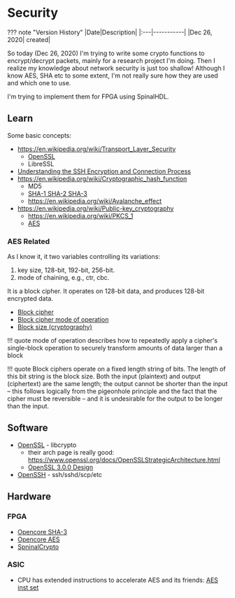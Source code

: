 # Security

??? note "Version History"
	|Date|Description|
	|:---|-----------|
	|Dec 26, 2020| created|

So today (Dec 26, 2020)
I'm trying to write some crypto functions to encrypt/decrypt packets,
mainly for a research project I'm doing.
Then I realize my knowledge about network security is just too shallow!
Although I know AES, SHA etc to some extent,
I'm not really sure how they are used and which one to use.

I'm trying to implement them for FPGA using SpinalHDL.

## Learn

Some basic concepts:

- https://en.wikipedia.org/wiki/Transport_Layer_Security
    - [OpenSSL](https://www.openssl.org/)
    - LibreSSL
- [Understanding the SSH Encryption and Connection Process](https://www.digitalocean.com/community/tutorials/understanding-the-ssh-encryption-and-connection-process)
- https://en.wikipedia.org/wiki/Cryptographic_hash_function
    - MD5
    - [SHA-1 SHA-2 SHA-3](https://en.wikipedia.org/wiki/Secure_Hash_Algorithms)
    - https://en.wikipedia.org/wiki/Avalanche_effect
- https://en.wikipedia.org/wiki/Public-key_cryptography
    - https://en.wikipedia.org/wiki/PKCS_1
    - [AES](https://en.wikipedia.org/wiki/Advanced_Encryption_Standard)

### AES Related

As I know it, it two variables controlling its variations:
1) key size, 128-bit, 192-bit, 256-bit.
2) mode of chaining, e.g., ctr, cbc.

It is a block cipher. It operates on 128-bit data, and produces 128-bit encrypted data.

- [Block cipher](https://en.wikipedia.org/wiki/Block_cipher)
- [Block cipher mode of operation](https://en.wikipedia.org/wiki/Block_cipher_mode_of_operation)
- [Block size (cryptography)](https://en.wikipedia.org/wiki/Block_size_(cryptography))

!!! quote
    mode of operation describes how to repeatedly apply
    a cipher's single-block operation to securely transform
    amounts of data larger than a block

!!! quote
	Block ciphers operate on a fixed length string of bits. The length of this bit string is the block size. Both the input (plaintext) and output (ciphertext) are the same length; the output cannot be shorter than the input – this follows logically from the pigeonhole principle and the fact that the cipher must be reversible – and it is undesirable for the output to be longer than the input.

## Software

- [OpenSSL](https://www.openssl.org/) - libcrypto
    - their arch page is really good: https://www.openssl.org/docs/OpenSSLStrategicArchitecture.html
    - [OpenSSL 3.0.0 Design](https://www.openssl.org/docs/OpenSSL300Design.html)
- [OpenSSH](https://github.com/openssh/openssh-portable) - ssh/sshd/scp/etc

## Hardware

### FPGA

- [Opencore SHA-3](https://opencores.org/projects/sha3)
- [Opencore AES](https://opencores.org/projects/tiny_aes)
- [SpninalCrypto](https://github.com/SpinalHDL/SpinalCrypto)

### ASIC

- CPU has extended instructions to accelerate AES and its friends: [AES inst set](https://en.wikipedia.org/wiki/AES_instruction_set)
